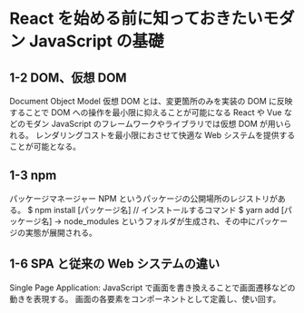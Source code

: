 # React を始める前に知っておきたいモダン JavaScript の基礎

## 1-2 DOM、仮想 DOM

Document Object Model
仮想 DOM とは、変更箇所のみを実装の DOM に反映することで DOM への操作を最小限に抑えることが可能になる
React や Vue などのモダン JavaScript のフレームワークやライブラリでは仮想 DOM が用いられる。
レンダリングコストを最小限におさせて快適な Web システムを提供することが可能となる。

## 1-3 npm

パッケージマネージャー NPM というパッケージの公開場所のレジストリがある。
$ npm install [パッケージ名] // インストールするコマンド
$ yarn add [パッケージ名]
→ node_modules というフォルダが生成され、その中にパッケージの実態が展開される。

## 1-6 SPA と従来の Web システムの違い

Single Page Application: JavaScript で画面を書き換えることで画面遷移などの動きを表現する。
画面の各要素をコンポーネントとして定義し、使い回す。
